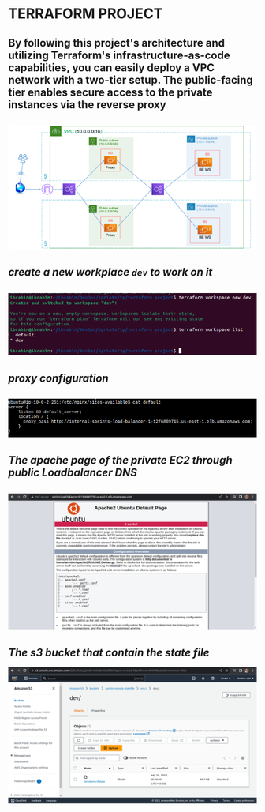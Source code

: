 # TERRAFORM PROJECT
## By following this project's architecture and utilizing Terraform's infrastructure-as-code capabilities, you can easily deploy a VPC network with a two-tier setup. The public-facing tier enables secure access to the private instances via the reverse proxy
![](https://github.com/IbrahimmAdel/DevOps_sprints/blob/main/Terraform/Terraform_3/screenshots/project.png)
----
##  *create a new workplace `dev` to work on it*
![](https://github.com/IbrahimmAdel/DevOps_sprints/blob/main/Terraform/Terraform_3/screenshots/workspace.png)
----
## *proxy configuration*
![](https://github.com/IbrahimmAdel/DevOps_sprints/blob/main/Terraform/Terraform_3/screenshots/Screenshot%20from%202023-07-18%2003-58-11.png)
-----
## *The apache page of the private EC2 through public Loadbalancer DNS*
![](https://github.com/IbrahimmAdel/DevOps_sprints/blob/main/Terraform/Terraform_3/screenshots/load-balancer-2.png)
-----
## *The s3 bucket that contain the state file*
![](https://github.com/IbrahimmAdel/DevOps_sprints/blob/main/Terraform/Terraform_3/screenshots/s3.png)








